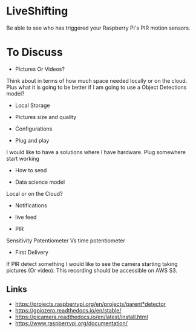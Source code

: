# LiveShifting

Be able to see who has triggered your Raspberry Pi's PIR motion sensors. 

# To Discuss

* Pictures Or Videos?

Think about in terms of how much space needed locally or on the cloud.
Plus what it is going to be better if I am going to use a Object Detections model?
   
* Local Storage  
* Pictures size and quality 
* Configurations

* Plug and play

I would like to have a solutions where I have hardware. Plug somewhere start working

* How to send 

* Data science model

Local or on the Cloud?   

* Notifications

* live feed

* PIR 

Sensitivity Potentiometer Vs time potentiometer



* First Delivery

If PIR detect something I would like to see the camera starting taking pictures (Or video). This recording should be accessible on AWS S3.



## Links
* https://projects.raspberrypi.org/en/projects/parent*detector
* https://gpiozero.readthedocs.io/en/stable/
* https://picamera.readthedocs.io/en/latest/install.html
* https://www.raspberrypi.org/documentation/